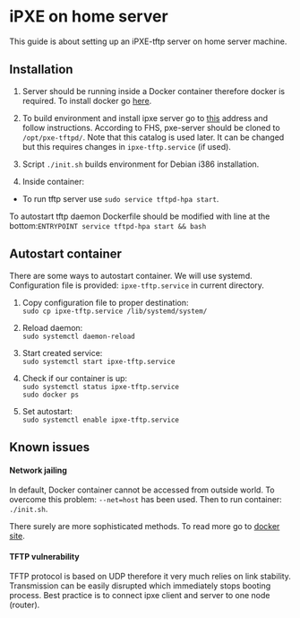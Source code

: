 # iPXE on home server #

This guide is about setting up an iPXE-tftp server on home server machine.

## Installation ##

1. Server should be running inside a Docker container therefore docker is
required. To install docker go [here](https://docs.docker.com/engine/installation/).

2. To build environment and install ipxe server go to [this](https://github.com/3mdeb/pxe-server)
address and follow instructions. According to FHS, pxe-server should be cloned
to `/opt/pxe-tftpd/`. Note that this catalog is used later. It can be changed
but this requires changes in `ipxe-tftp.service` (if used).

3. Script `./init.sh` builds environment for Debian i386 installation.

4. Inside container:
 - To run tftp server use `sudo service tftpd-hpa start`.  

To autostart tftp daemon Dockerfile should be modified with line at the
bottom:`ENTRYPOINT service tftpd-hpa start && bash`

## Autostart container ##

There are some ways to autostart container. We will use systemd. Configuration
file is provided: `ipxe-tftp.service` in current directory.

1. Copy configuration file to proper destination:  
`sudo cp ipxe-tftp.service /lib/systemd/system/`

2. Reload daemon:  
`sudo systemctl daemon-reload`

3. Start created service:  
`sudo systemctl start ipxe-tftp.service`

4. Check if our container is up:  
`sudo systemctl status ipxe-tftp.service`  
`sudo docker ps`

5. Set autostart:  
`sudo systemctl enable ipxe-tftp.service`

## Known issues ##

#### Network jailing ####

In default, Docker container cannot be accessed from outside world. To overcome
this problem: `--net=host` has been used. Then to run container: `./init.sh`.

There surely are more sophisticated methods. To read more go to [docker site](https://docs.docker.com/engine/userguide/networking/default_network/binding/).

#### TFTP vulnerability ####

TFTP protocol is based on UDP therefore it very much relies on link stability.
Transmission can be easily disrupted which immediately stops booting process.
Best practice is to connect ipxe client and server to one node (router).
